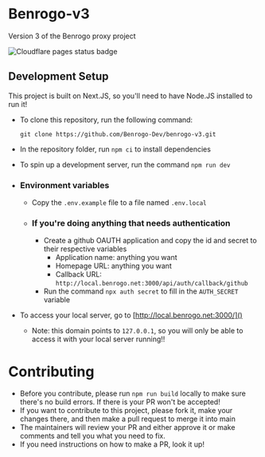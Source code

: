 # Benrogo-v3
Version 3 of the Benrogo proxy project

![Cloudflare pages status badge](https://img.shields.io/endpoint?url=https://cloudflare-pages-badges.benrogo.workers.dev/?projectName=benrogo-v3)

## Development Setup
This project is built on Next.JS, so you'll need to have Node.JS installed to run it!

- To clone this repository, run the following command:
  ```
  git clone https://github.com/Benrogo-Dev/benrogo-v3.git
  ```

- In the repository folder, run `npm ci` to install dependencies

- To spin up a development server, run the command `npm run dev`

- ### Environment variables
  - Copy the `.env.example` file to a file named `.env.local`
  - ### If you're doing anything that needs authentication
    - Create a github OAUTH application and copy the id and secret to their respective variables
      - Application name: anything you want
      - Homepage URL: anything you want
      - Callback URL: `http://local.benrogo.net:3000/api/auth/callback/github`
    - Run the command `npx auth secret` to fill in the `AUTH_SECRET` variable

- To access your local server, go to [http://local.benrogo.net:3000/]()
  - Note: this domain points to `127.0.0.1`, so you will only be able to access it with your local server running!!

# Contributing
- Before you contribute, please run `npm run build` locally to make sure there's no build errors. If there is your PR won't be accepted!
- If you want to contribute to this project, please fork it, make your changes there, and then make a pull request to merge it into main
- The maintainers will review your PR and either approve it or make comments and tell you what you need to fix.
- If you need instructions on how to make a PR, look it up!